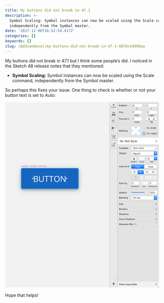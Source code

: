 ```yaml
---
title: My buttons did not break in 47.1
description: >-
  Symbol Scaling: Symbol instances can now be scaled using the Scale command,
  independently from the Symbol master.
date: '2017-12-06T16:52:54.417Z'
categories: []
keywords: []
slug: /@d3sandoval/my-buttons-did-not-break-in-47-1-4878c4d990aa
---
```


My buttons did not break in 47.1 but I think some people’s did. I noticed in the Sketch 48 release notes that they mentioned:

*   **Symbol Scaling:** Symbol instances can now be scaled using the Scale command, independently from the Symbol master.

So perhaps this fixes your issue. One thing to check is whether or not your button text is set to Auto:

![](img\1__wcTKs85X8m1r5uwpp__2icA.png)

Hope that helps!